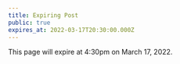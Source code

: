 ```yaml
---
title: Expiring Post
public: true
expires_at: 2022-03-17T20:30:00.000Z
---
```

This page will expire at 4:30pm on March 17, 2022.
